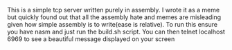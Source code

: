 This is a simple tcp server written  purely in assembly.
I wrote it as a meme but quickly found out that all the assembly hate and memes are misleading given how simple assembly is to write(ease is relative).
To run this ensure you have nasm and just run the build.sh script. You can then telnet localhost 6969 to see a beautiful message displayed on your screen


